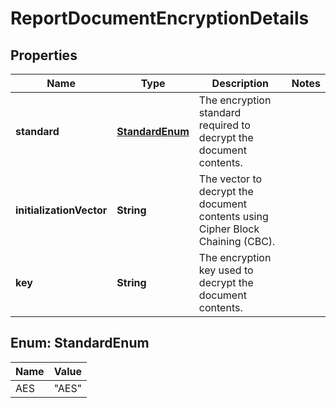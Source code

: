 # ReportDocumentEncryptionDetails

## Properties
Name | Type | Description | Notes
------------ | ------------- | ------------- | -------------
**standard** | [**StandardEnum**](#StandardEnum) | The encryption standard required to decrypt the document contents. | 
**initializationVector** | **String** | The vector to decrypt the document contents using Cipher Block Chaining (CBC). | 
**key** | **String** | The encryption key used to decrypt the document contents. | 

<a name="StandardEnum"></a>
## Enum: StandardEnum
Name | Value
---- | -----
AES | &quot;AES&quot;

